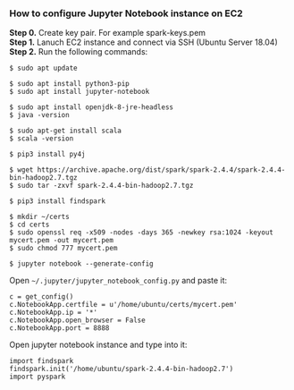### How to configure Jupyter Notebook instance on EC2

**Step 0.** Create key pair. For example spark-keys.pem  
**Step 1.** Lanuch EC2 instance and connect via SSH (Ubuntu Server 18.04)  
**Step 2.** Run the following commands:
```
$ sudo apt update

$ sudo apt install python3-pip
$ sudo apt install jupyter-notebook

$ sudo apt install openjdk-8-jre-headless
$ java -version

$ sudo apt-get install scala
$ scala -version

$ pip3 install py4j

$ wget https://archive.apache.org/dist/spark/spark-2.4.4/spark-2.4.4-bin-hadoop2.7.tgz
$ sudo tar -zxvf spark-2.4.4-bin-hadoop2.7.tgz

$ pip3 install findspark

$ mkdir ~/certs
$ cd certs
$ sudo openssl req -x509 -nodes -days 365 -newkey rsa:1024 -keyout mycert.pem -out mycert.pem
$ sudo chmod 777 mycert.pem

$ jupyter notebook --generate-config
```
Open `~/.jupyter/jupyter_notebook_config.py` and paste it:
```
c = get_config()
c.NotebookApp.certfile = u'/home/ubuntu/certs/mycert.pem'
c.NotebookApp.ip = '*'
c.NotebookApp.open_browser = False
c.NotebookApp.port = 8888
```

Open jupyter notebook instance and type into it:
```
import findspark
findspark.init('/home/ubuntu/spark-2.4.4-bin-hadoop2.7')
import pyspark

```




